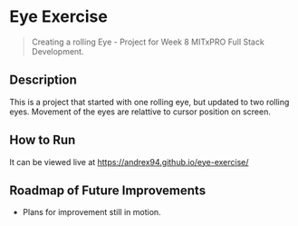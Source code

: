 # Eye Exercise

> Creating a rolling Eye - Project for Week 8 MITxPRO Full Stack Development.

## Description

This is a project that started with one rolling eye, but updated to two rolling eyes. Movement of the eyes are relattive to cursor position on screen.

## How to Run

It can be viewed live at https://andrex94.github.io/eye-exercise/

## Roadmap of Future Improvements

- Plans for improvement still in motion.
